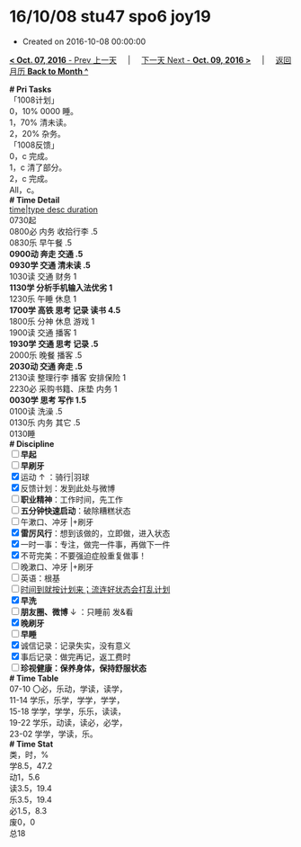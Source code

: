 # 16/10/08 stu47 spo6 joy19

- Created on 2016-10-08 00:00:00

[**< Oct. 07, 2016** - Prev 上一天](/lifelogs/2016/10/d07.md) &nbsp; &nbsp; | &nbsp; &nbsp; [下一天 Next - **Oct. 09, 2016 >**](/lifelogs/2016/10/d09.md) &nbsp; &nbsp; |  &nbsp; &nbsp; [返回月历 **Back to Month ^**](/lifelogs/2016/10/index.md)
<br/><div><b># Pri Tasks</b></div><div>「1008计划」</div><div>0，10% 0000 睡。</div><div>1，70% 清未读。</div><div>2，20% 杂务。</div><div>「1008反馈」</div><div>0，c 完成。</div><div>1，c 清了部分。</div><div>2，c 完成。</div><div>All，c。</div><div><b># Time Detail</b></div><div><u>time|type desc duration</u></div><div>0730起</div><div>0800必 内务 收拾行李 .5</div><div>0830乐 早午餐 .5</div><div><b>0900动 奔走 交通 .5</b></div><div><b>0930学 交通 清未读 .5</b></div><div>1030读 交通 财务 1</div><div><b>1130学 分析手机输入法优劣 1</b></div><div>1230乐 午睡 休息 1</div><div><b>1700学 高铁 思考 记录 读书 4.5</b></div><div>1800乐 分神 休息 游戏 1</div><div>1900读 交通 播客 1</div><div><b>1930学 交通 思考 记录 .5</b></div><div>2000乐 晚餐 播客 .5</div><div><b>2030动 交通 奔走 .5</b></div><div>2130读 整理行李 播客 安排保险 1</div><div>2230必 采购书籍、床垫 内务 1</div><div><b>0030学 思考 写作 1.5</b></div><div>0100读 洗澡 .5</div><div>0130乐 内务 其它 .5</div><div>0130睡</div><div><b># Discipline</b></div><div><b><input type="checkbox"/></b><b>早起</b></div><div><input type="checkbox"/><b>早刷牙</b></div><div><input checked="true" type="checkbox"/>运动 ↑ ：骑行|羽球</div><div><input checked="true" type="checkbox"/>反馈计划：发到此处与微博</div><div><input type="checkbox"/><b>职业精神</b>：工作时间，先工作</div><div><input type="checkbox"/><b>五分钟快速启动</b>：破除糟糕状态</div><div><input type="checkbox"/>午漱口、冲牙 |+刷牙</div><div><input checked="true" type="checkbox"/><b>雷厉风行</b>：想到该做的，立即做，进入状态</div><div><input checked="true" type="checkbox"/>一时一事：专注，做完一件事，再做下一件</div><div><input checked="true" type="checkbox"/>不苛完美：不要强迫症般重复做事！</div><div><input type="checkbox"/>晚漱口、冲牙 |+刷牙</div><div><input type="checkbox"/>英语：根基</div><div><u><input type="checkbox"/></u><u>时间到就按计划来；流连好状态会打乱计划</u></div><div><input checked="true" type="checkbox"/><b>早洗</b></div><div><b><input type="checkbox"/></b><b>朋友圈、微博</b> ↓ ：只睡前 发&amp;看</div><div><b><input checked="true" type="checkbox"/></b><b>晚刷牙</b></div><div><input type="checkbox"/><b>早睡</b></div><div><input checked="true" type="checkbox"/>诚信记录：记录失实，没有意义</div><div><input checked="true" type="checkbox"/>事后记录：做完再记，返工费时</div><div><b><input type="checkbox"/></b><b>珍视健康：保养身体，保持舒服状态</b></div><div><b># Time Table</b></div><div>07-10 〇必，乐动，学读，读学，</div><div>11-14 学乐，乐学，学学，学学，</div><div>15-18 学学，学学，乐乐，读读，</div><div>19-22 学乐，动读，读必，必学，</div><div>23-02 学学，学读，乐。</div><div><b># Time Stat</b></div><div>类，时，%</div><div>学8.5，47.2</div><div>动1，5.6</div><div>读3.5，19.4</div><div>乐3.5，19.4</div><div>必1.5，8.3</div><div>废0，0</div><div>总18</div>
